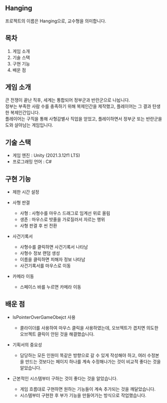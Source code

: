 ## Hanging
  프로젝트의 이름은 Hanging으로, 교수형을 의미합니다.

## 목차
  1. 게임 소개
  2. 기술 스택
  3. 구현 기능
  4. 배운 점
  
## 게임 소개
  큰 전쟁이 끝난 직후, 세계는 통합되어 정부군과 반란군으로 나뉩니다. <br/>
  정부는 부족한 사람 수를 충족하기 위해 복제인간을 제작했고, 플레이어는 그 결과 탄생한 복제인간입니다.<br/>
  플레이어는 구직을 통해 사형감별사 직업을 얻었고, 플레이하면서 정부군 또는 반란군을 도와 살아남는 게임입니다.

## 기술 스택
  - 게임 엔진 : Unity (2021.3.12f1 LTS)
  - 프로그래밍 언어 : C#

## 구현 기능
  - 제한 시간 설정
  
  - 사형 판결    
    * 사형 : 사형수를 마우스 드래그로 임계선 위로 올림
    * 생존 : 마우스로 밧줄을 가로질러서 자르는 행위
    * 사형 판결 후 씬 전환
  
  - 사건기록서
    - 사형수를 클릭하면 사건기록서 나타남
    - 사형수 정보 랜덤 생성
    - 이름을 클릭하면 피해자 정보 나타남
    - 사건기록서를 마우스로 이동
  
  - 카메라 이동
    - 스페이스 바를 누르면 카메라 이동

## 배운 점
  - IsPointerOverGameObejct 사용
    - 콜라이더를 사용하여 마우스 클릭을 사용하였는데, 오브젝트가 겹치면 의도한 오브젝트 클릭이 안된 것을 해결했습니다.
    
  - 기획서의 중요성
    - 담당하는 모든 인원이 똑같은 방향으로 갈 수 있게 작성해야 하고, 여러 수정본을 만드는 것보다는 페이지 하나를 계속 수정해나가는 것이 비교적 좋다는 것을 알았습니다.
    
  - 근본적인 시스템부터 구하는 것이 좋다는 것을 알았습니다.
    - 게임 흐름대로 구현하면 원하는 기능들이 계속 추가되는 것을 깨달았습니다.
    - 시스템부터 구현한 후 부가 기능을 만들어가는 방식으로 작업했습니다.
